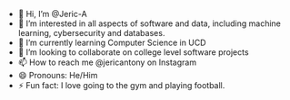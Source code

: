 - 👋 Hi, I’m @Jeric-A
- 👀 I’m interested in all aspects of software and data, including machine learning, cybersecurity and databases.
- 🌱 I’m currently learning Computer Science in UCD
- 💞️ I’m looking to collaborate on college level software projects
- 📫 How to reach me @jericantony on Instagram
- 😄 Pronouns: He/Him
- ⚡ Fun fact: I love going to the gym and playing football.

<!---
Jeric-A/Jeric-A is a ✨ special ✨ repository because its `README.md` (this file) appears on your GitHub profile.
You can click the Preview link to take a look at your changes.
--->

